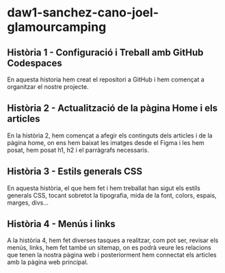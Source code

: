 # daw1-sanchez-cano-joel-glamourcamping

## Història 1 - Configuració i Treball amb GitHub Codespaces

En aquesta historia hem creat el repositori a GitHub i hem començat a organitzar el nostre projecte.

## Història 2 - Actualització de la pàgina Home i els articles

En la història 2, hem començat a afegir els continguts dels articles i de la pàgina home, on ens hem baixat les imatges desde el Figma i les hem posat, hem posat h1, h2 i el parràgrafs necessaris.

## Història 3 - Estils generals CSS

En aquesta història, el que hem fet i hem treballat han sigut els estils generals CSS, tocant sobretot la tipografia, mida de la font, colors, espais, marges, divs...

## Història 4 - Menús i links

A la història 4, hem fet diverses tasques a realitzar, com pot ser, revisar els menús, links, hem fet també un sitemap, on es podrà veure les relacions que tenen la nostra pàgina web i posteriorment hem connectat els articles amb la pàgina web principal.